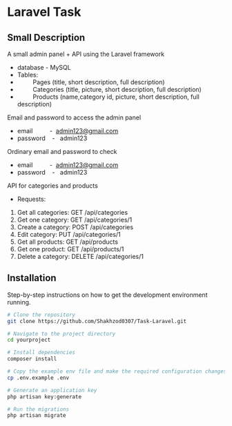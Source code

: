 # Laravel Task

## Small Description
A small admin panel + API using the Laravel framework

- database - MySQL
- Tables:
- &nbsp;&nbsp;&nbsp;&nbsp;&nbsp;&nbsp;&nbsp;&nbsp;&nbsp;Pages (title, short description, full description)
- &nbsp;&nbsp;&nbsp;&nbsp;&nbsp;&nbsp;&nbsp;&nbsp;&nbsp;Categories (title, picture, short description, full description)
- &nbsp;&nbsp;&nbsp;&nbsp;&nbsp;&nbsp;&nbsp;&nbsp;&nbsp;Products (name,category id, picture, short description, full description)

Email and password to access the admin panel
- email &nbsp;&nbsp;&nbsp;&nbsp;&nbsp;&nbsp;&nbsp;&nbsp;&nbsp;-&nbsp;&nbsp;admin123@gmail.com
- password &nbsp;&nbsp;&nbsp;-&nbsp;&nbsp;&nbsp;admin123

Ordinary email and password to check 
- email &nbsp;&nbsp;&nbsp;&nbsp;&nbsp;&nbsp;&nbsp;&nbsp;&nbsp;-&nbsp;&nbsp;admin123@gmail.com
- password &nbsp;&nbsp;&nbsp;-&nbsp;&nbsp;&nbsp;admin123

API for categories and products

- Requests:
1) Get all categories: GET /api/categories
2) Get one category: GET /api/categories/1
3) Create a category: POST /api/categories
4) Edit category: PUT /api/categories/1
5) Get all products: GET /api/products
6) Get one product: GET /api/products/1
7) Delete a category: DELETE /api/categories/1


## Installation
Step-by-step instructions on how to get the development environment running.

```bash
# Clone the repository
git clone https://github.com/Shakhzod0307/Task-Laravel.git

# Navigate to the project directory
cd yourproject

# Install dependencies
composer install

# Copy the example env file and make the required configuration changes
cp .env.example .env

# Generate an application key
php artisan key:generate

# Run the migrations
php artisan migrate
